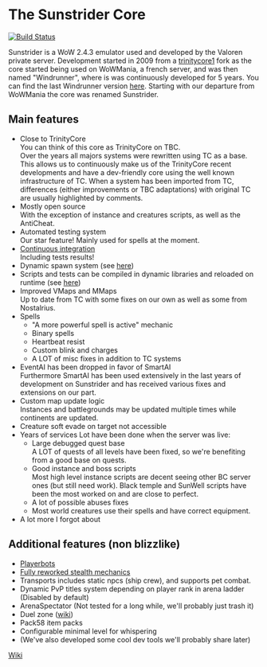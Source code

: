 # The Sunstrider Core

[![Build Status](https://travis-ci.org/ValorenWoW/sunstrider-core.svg?branch=master)](https://travis-ci.org/ValorenWoW/sunstrider-core)

Sunstrider is a WoW 2.4.3 emulator used and developed by the Valoren private server.
Development started in 2009 from a [trinitycore1](https://bitbucket.org/KPsN/trinitycore-243) fork as the core started being used on WoWMania, a french server, and was then named "Windrunner", where is was continuously developed for 5 years. You can find the last Windrunner version [here](https://github.com/kelno/windrunner). Starting with our departure from WoWMania the core was renamed Sunstrider.

## Main features

* Close to TrinityCore  
You can think of this core as TrinityCore on TBC.  
Over the years all majors systems were rewritten using TC as a base. This allows us to continuously make us of the TrinityCore recent developments and have a dev-friendly core using the well known infrastructure of TC. 
When a system has been imported from TC, differences (either improvements or TBC adaptations) with original TC are usually highlighted by comments.
* Mostly open source  
With the exception of instance and creatures scripts, as well as the AntiCheat.
* Automated testing system  
Our star feature! Mainly used for spells at the moment.
* [Continuous integration](https://travis-ci.org/ValorenWoW/sunstrider-core)  
Including tests results!
* Dynamic spawn system (see [here](https://github.com/TrinityCore/TrinityCore/pull/19056))
* Scripts and tests can be compiled in dynamic libraries and reloaded on runtime (see [here](https://trinitycore.atlassian.net/wiki/spaces/tc/pages/18874377/Using+the+script+hotswapping+system))
* Improved VMaps and MMaps  
Up to date from TC with some fixes on our own as well as some from Nostalrius.
* Spells
    * "A more powerful spell is active" mechanic
    * Binary spells
    * Heartbeat resist
    * Custom blink and charges
    * A LOT of misc fixes in addition to TC systems
* EventAI has been dropped in favor of SmartAI  
Furthermore SmartAI has been used extensively in the last years of development on Sunstrider and has received various fixes and extensions on our part.
* Custom map update logic  
Instances and battlegrounds may be updated multiple times while continents are updated.
* Creature soft evade on target not accessible
* Years of services
Lot have been done when the server was live:
    * Large debugged quest base  
A LOT of quests of all levels have been fixed, so we're benefiting from a good base on quests.
    * Good instance and boss scripts  
Most high level instance scripts are decent seeing other BC server ones (but still need work). Black temple and SunWell scripts have been the most worked on and are close to perfect.
    * A lot of possible abuses fixes  
    * Most world creatures use their spells and have correct equipment.
* A lot more I forgot about 

## Additional features (non blizzlike)

* [Playerbots](https://github.com/ike3/playerbot)
* [Fully reworked stealth mechanics](http://wiki.valoren.org/index.php/Stealth_mechanics)
* Transports includes static npcs (ship crew), and supports pet combat.
* Dynamic PvP titles system depending on player rank in arena ladder (Disabled by default)
* ArenaSpectator (Not tested for a long while, we'll probably just trash it)
* Duel zone ([wiki](http://wiki.valoren.org/index.php/Duel_zone))
* Pack58 item packs
* Configurable minimal level for whispering
* (We've also developed some cool dev tools we'll probably share later)

[Wiki](http://wiki.valoren.org)
